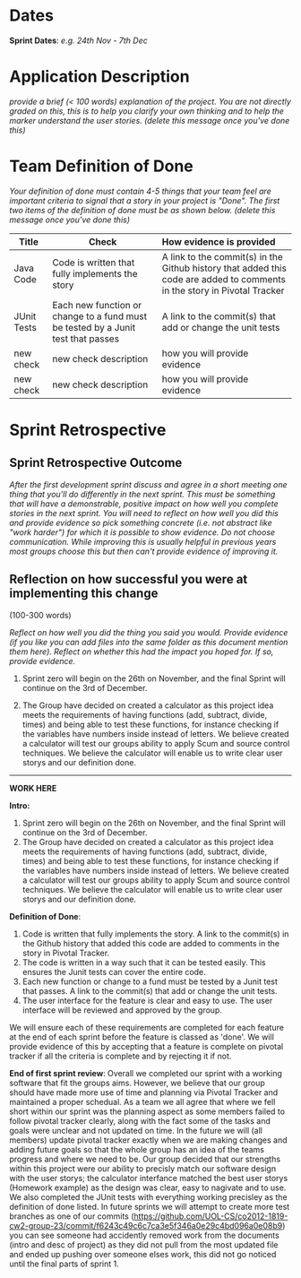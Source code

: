
# Dates

**Sprint Dates**: _e.g. 24th Nov - 7th Dec_


# Application Description

_provide a brief (< 100 words) explanation of the project. You are not directly graded on this, this is to help you clarify your own thinking and to help the marker understand the user stories. (delete this message once you've done this)_


# Team Definition of Done

_Your definition of done must contain 4-5 things that your team feel are important criteria to signal that a story in your project is "Done". The first two items of the definition of done must be as shown below. (delete this message once you've done this)_

| Title       | Check                                                                            | How evidence is provided                                                                                                 |
| -----       | -------------                                                                    | :-------------                                                                                                          |
| Java Code   | Code is written that fully implements the story                                  | A link to the commit(s) in the Github history that added this code are added to comments in the story in Pivotal Tracker |
| JUnit Tests | Each new function or change to a fund must be tested by a Junit test that passes | A link to the commit(s) that add or change the unit tests                                                                |
| new check   | new check description                                                            | how you will provide evidence                                                                                            |
| new check   | new check description                                                            | how you will provide evidence                                                                                            |

# Sprint Retrospective 

## Sprint Retrospective Outcome

_After the first development sprint discuss and agree in a short meeting one thing that you'll do differently in the next sprint. This must be something that will have a demonstrable, positive impact on how well you complete stories in the next sprint. You will need to reflect on how well you did this and provide evidence so pick something concrete (i.e. not abstract like "work harder") for which it is possible to show evidence. Do not choose communication. While improving this is usually helpful in previous years most groups choose this but then can't provide evidence of improving it._


## Reflection on how successful you were at implementing this change

(100-300 words)

_Reflect on how well you did the thing you said you would. Provide evidence (if you like you can add files into the same folder as this document mention them here). Reflect on whether this had the impact you hoped for. If so, provide evidence._

1. Sprint zero will begin on the 26th on November, and the final Sprint will continue on the 3rd of December. 

2. The Group have decided on created a calculator as this project idea meets the requirements of having functions (add, subtract, divide, times) and being able to test these functions, for instance checking if the variables have numbers inside instead of letters. We believe created a calculator will test our groups ability to apply Scum and source control techniques. We believe the calculator will enable us to write clear user storys and our definition done. 



-------------------------------------------------------------------------------------------------------------------------------------------------------
**WORK HERE**

**Intro:**
1. Sprint zero will begin on the 26th on November, and the final Sprint will continue on the 3rd of December. 
2. The Group have decided on created a calculator as this project idea meets the requirements of having functions (add, subtract, divide, times) and being able to test these functions, 
for instance checking if the variables have numbers inside instead of letters. We believe created a calculator will test our groups ability to apply Scum and source control techniques. 
We believe the calculator will enable us to write clear user storys and our definition done. 

**Definition of Done**:

1. Code is written that fully implements the story. A link to the commit(s) in the Github history that added this code are added to comments in the story in Pivotal Tracker.
2. The code is written in a way such that it can be tested easily. This ensures the Junit tests can cover the entire code.
3. Each new function or change to a fund must be tested by a Junit test that passes. A link to the commit(s) that add or change the unit tests.
4. The user interface for the feature is clear and easy to use. The user interface will be reviewed and approved by the group.

We will ensure each of these requirements are completed for each feature at the end of each sprint before the feature is classed as 'done'.
We will provide evidence of this by accepting that a feature is complete on pivotal tracker if all the criteria is complete and by rejecting it if not.

**End of first sprint review**:
Overall we completed our sprint with a working software that fit the groups aims. However, we believe that our group should have made more use of time and planning via Pivotal Tracker and maintained a proper schedual. As a team we all agree that
where we fell short within our sprint was the planning aspect as some members failed to follow pivotal tracker clearly, along with the fact some of the tasks and goals were unclear and not updated on time. In the future we 
will (all members) update pivotal tracker exactly when we are making changes and adding future goals so that the whole group has an idea of the teams progress and where we need to be. Our group decided that our strengths within this 
project were our ability to precisly match our software design with the user storys; the calculator interfance matched the best user storys (Homework example) as the design was clear, easy to nagivate and to use. We also completed
the JUnit tests with everything working precisley as the definition of done listed. In future sprints we will attempt to create more test branches as one of our commits (https://github.com/UOL-CS/co2012-1819-cw2-group-23/commit/f6243c49c6c7ca3e5f346a0e29c4bd096a0e08b9) you can see someone had accidently removed work
from the documents (intro and desc of project) as they did not pull from the most updated file and ended up pushing over someone elses work, this did not go noticed until the final parts of sprint 1.  